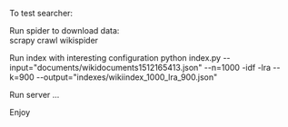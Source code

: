 To test searcher:

Run spider to download data:\
scrapy crawl wikispider

Run index with interesting configuration
python index.py --input="documents/wikidocuments1512165413.json" --n=1000 -idf -lra --k=900 --output="indexes/wikiindex_1000_lra_900.json"

Run server
...

Enjoy